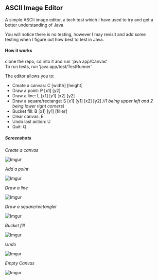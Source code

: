 ## ASCII Image Editor

A simple ASCII image editor, a tech test which I have used to try and get a better understanding of Java.  

You will notice there is no testing, however I may revisit and add some testing when I figure out how best to test in Java.

#### How it works

clone the repo, cd into it and run 'java app/Canvas'  
To run tests, run 'java app/test/TestRunner'

The editor allows you to:  

* Create a canvas: C [width] [height]  
* Draw a point: P [x1] [y2]  
* Draw a line: L [x1] [y1] [x2] [y2]  
* Draw a square/rectange: S [x1] [y1] [x2] [y2] *//1 being upper left and 2 being lower right corners)*   
* Bucket fill: B [x1] [y1] [filler]  
* Clear canvas: E
* Undo last action: U
* Quit: Q

##### Screenshots
*Create a canvas*  

![Imgur](http://i.imgur.com/xZgCRPm.png)

*Add a point*

![Imgur](http://i.imgur.com/CDCAfDW.png)

*Draw a line*  

![Imgur](http://i.imgur.com/jj4399e.png)

*Draw a square/rectanglei*  

![Imgur](http://i.imgur.com/njZ3OcB.png)

*Bucket fill*  

![Imgur](http://i.imgur.com/skSaupx.png)

*Undo*  

![Imgur](http://i.imgur.com/xSk2mT4.png)

*Empty Canvas*  

![Imgur](http://i.imgur.com/FSKQ7m6.png)

